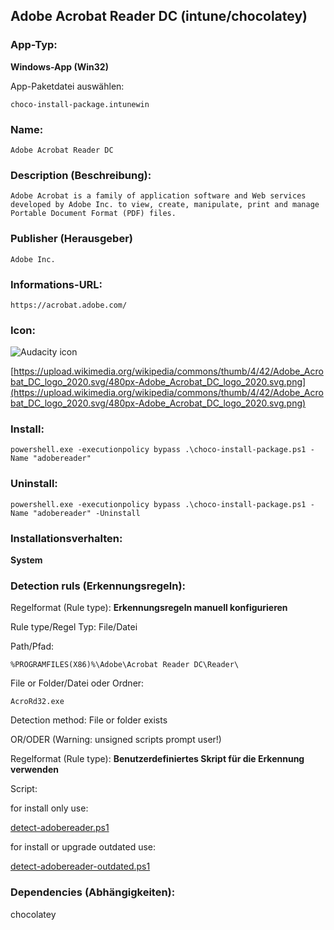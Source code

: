 ## Adobe Acrobat Reader DC (intune/chocolatey)

### App-Typ: 

__Windows-App (Win32)__

App-Paketdatei auswählen:

```
choco-install-package.intunewin
```


### Name:

```
Adobe Acrobat Reader DC
```

### Description (Beschreibung):

```
Adobe Acrobat is a family of application software and Web services developed by Adobe Inc. to view, create, manipulate, print and manage Portable Document Format (PDF) files.
```

### Publisher (Herausgeber)

```
Adobe Inc.
```


### Informations-URL:

```
https://acrobat.adobe.com/
```

### Icon: 

![Audacity icon](https://upload.wikimedia.org/wikipedia/commons/thumb/4/42/Adobe_Acrobat_DC_logo_2020.svg/120px-Adobe_Acrobat_DC_logo_2020.svg.png)

[https://upload.wikimedia.org/wikipedia/commons/thumb/4/42/Adobe_Acrobat_DC_logo_2020.svg/480px-Adobe_Acrobat_DC_logo_2020.svg.png](https://upload.wikimedia.org/wikipedia/commons/thumb/4/42/Adobe_Acrobat_DC_logo_2020.svg/480px-Adobe_Acrobat_DC_logo_2020.svg.png)

### Install:

```
powershell.exe -executionpolicy bypass .\choco-install-package.ps1 -Name "adobereader"
```


### Uninstall:

```
powershell.exe -executionpolicy bypass .\choco-install-package.ps1 -Name "adobereader" -Uninstall
```

### Installationsverhalten: 

__System__


### Detection ruls (Erkennungsregeln):

Regelformat (Rule type): __Erkennungsregeln manuell konfigurieren__

Rule type/Regel Typ: File/Datei

Path/Pfad:

```
%PROGRAMFILES(X86)%\Adobe\Acrobat Reader DC\Reader\
```


File or Folder/Datei oder Ordner: 

```
AcroRd32.exe
```

Detection method: File or folder exists


OR/ODER (Warning: unsigned scripts prompt user!)

Regelformat (Rule type): __Benutzerdefiniertes Skript für die Erkennung verwenden__

Script:

for install only use:

[detect-adobereader.ps1](./detect-adobereader.ps1)

for install or upgrade outdated use:

[detect-adobereader-outdated.ps1](./detect-adobereader-outdated.ps1)

### Dependencies (Abhängigkeiten):

chocolatey